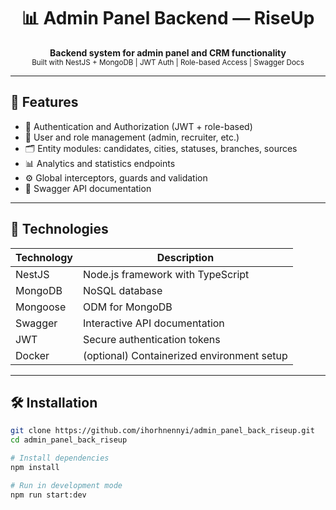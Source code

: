 <h1 align="center">📊 Admin Panel Backend — RiseUp</h1>

<p align="center">
  <b>Backend system for admin panel and CRM functionality</b><br/>
  <sub>Built with NestJS + MongoDB | JWT Auth | Role-based Access | Swagger Docs</sub>
</p>

---

## 🚀 Features

- 🔐 Authentication and Authorization (JWT + role-based)
- 👥 User and role management (admin, recruiter, etc.)
- 🗂️ Entity modules: candidates, cities, statuses, branches, sources
- 📊 Analytics and statistics endpoints
- ⚙️ Global interceptors, guards and validation
- 📄 Swagger API documentation

---

## 🧠 Technologies

| Technology | Description                                |
| ---------- | ------------------------------------------ |
| NestJS     | Node.js framework with TypeScript          |
| MongoDB    | NoSQL database                             |
| Mongoose   | ODM for MongoDB                            |
| Swagger    | Interactive API documentation              |
| JWT        | Secure authentication tokens               |
| Docker     | (optional) Containerized environment setup |

---

## 🛠️ Installation

```bash
git clone https://github.com/ihorhnennyi/admin_panel_back_riseup.git
cd admin_panel_back_riseup

# Install dependencies
npm install

# Run in development mode
npm run start:dev
```
